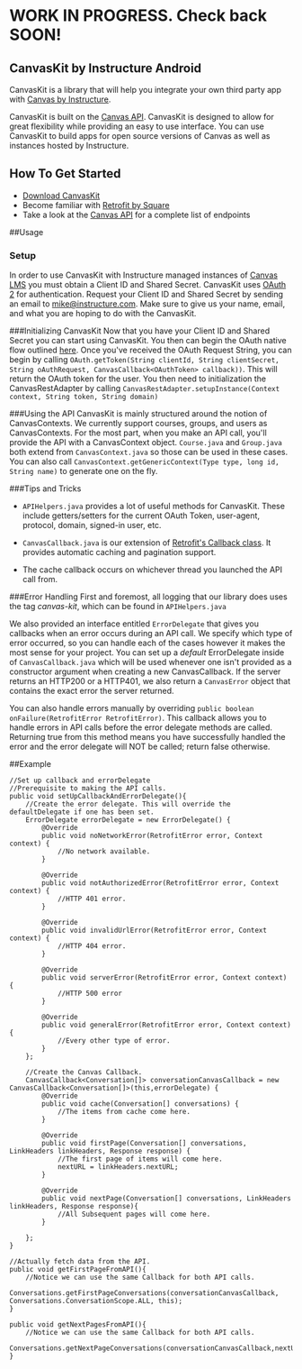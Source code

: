 # WORK IN PROGRESS. Check back SOON!

## CanvasKit by Instructure Android

CanvasKit is a library that will help you integrate your own third party app with [Canvas by Instructure](https://instructure.com/).

CanvasKit is built on the [Canvas API](https://canvas.instructure.com/doc/api/index.html). CanvasKit is designed to allow for great flexibility while providing an easy to use interface. You can use CanvasKit to build apps for open source versions of Canvas as well as instances hosted by Instructure.

## How To Get Started

- [Download CanvasKit](https://github.com/instructure/linkhere) 
- Become familiar with [Retrofit by Square](http://square.github.io/retrofit/)
- Take a look at the [Canvas API](https://canvas.instructure.com/doc/api/index.html) for a complete list of endpoints

##Usage
### Setup

In order to use CanvasKit with Instructure managed instances of [Canvas LMS](https://github.com/instructure/canvas-lms) you must obtain a Client ID and Shared Secret. CanvasKit uses [OAuth 2](https://canvas.instructure.com/doc/api/file.oauth.html) for authentication. Request your Client ID and Shared Secret by sending an email to <mike@instructure.com>. Make sure to give us your name, email, and what you are hoping to do with the CanvasKit.

###Initializing CanvasKit
Now that you have your Client ID and Shared Secret you can start using CanvasKit. You then can begin the OAuth native flow outlined [here](https://canvas.instructure.com/doc/api/file.oauth.html). Once you've received the OAuth Request String, you can begin by calling `OAuth.getToken(String clientId, String clientSecret, String oAuthRequest, CanvasCallback<OAuthToken> callback))`.
This will return the OAuth token for the user. You then need to initialization the CanvasRestAdapter by calling `CanvasRestAdapter.setupInstance(Context context, String token, String domain)`

###Using the API
CanvasKit is mainly structured around the notion of CanvasContexts. We currently support courses, groups, and users as CanvasContexts. For the most part, when you make an API call, you'll provide the API with a CanvasContext object. `Course.java` and `Group.java` both extend from `CanvasContext.java` so those can be used in these cases. You can also call `CanvasContext.getGenericContext(Type type, long id, String name)` to generate one on the fly.

###Tips and Tricks
* `APIHelpers.java` provides a lot of useful methods for CanvasKit. These include getters/setters for the current OAuth Token, user-agent, protocol, domain, signed-in user, etc.

* `CanvasCallback.java` is our extension of [Retrofit's Callback class](https://github.com/square/retrofit/blob/master/retrofit/src/main/java/retrofit/Callback.java). It provides automatic caching and pagination support. 

* The cache callback occurs on whichever thread you launched the API call from.


###Error Handling
First and foremost, all logging that our library does uses the tag _canvas-kit_, which can be found in `APIHelpers.java` 

We also provided an interface entitled `ErrorDelegate` that gives you callbacks when an error occurs during an API call. We specify which type of error occurred, so you can handle each of the cases however it makes the most sense for your project. You can set up a _default_ ErrorDelegate inside of `CanvasCallback.java` which will be used whenever one isn't provided as a constructor argument when creating a new CanvasCallback. If the server returns an HTTP200 or a HTTP401, we also return a `CanvasError` object that contains the exact error the server returned.

You can also handle errors manually by overriding `public boolean onFailure(RetrofitError RetrofitError)`. This callback allows you to handle errors in API calls before the error delegate methods are called. Returning true from this method means you have successfully handled the error and the error delegate will NOT be called; return false otherwise.

##Example
    
    //Set up callback and errorDelegate
    //Prerequisite to making the API calls.
    public void setUpCallbackAndErrorDelegate(){
        //Create the error delegate. This will override the defaultDelegate if one has been set.
        ErrorDelegate errorDelegate = new ErrorDelegate() {
            @Override
            public void noNetworkError(RetrofitError error, Context context) {
                //No network available.
            }

            @Override
            public void notAuthorizedError(RetrofitError error, Context context) {
                //HTTP 401 error.
            }

            @Override
            public void invalidUrlError(RetrofitError error, Context context) {
                //HTTP 404 error.
            }

            @Override
            public void serverError(RetrofitError error, Context context) {
                //HTTP 500 error
            }

            @Override
            public void generalError(RetrofitError error, Context context) {
                //Every other type of error.
            }
        };
        
        //Create the Canvas Callback.
        CanvasCallback<Conversation[]> conversationCanvasCallback = new CanvasCallback<Conversation[]>(this,errorDelegate) {
            @Override
            public void cache(Conversation[] conversations) {
                //The items from cache come here.
            }

            @Override
            public void firstPage(Conversation[] conversations, LinkHeaders linkHeaders, Response response) {
                //The first page of items will come here.
                nextURL = linkHeaders.nextURL;
            }

            @Override
            public void nextPage(Conversation[] conversations, LinkHeaders linkHeaders, Response response){
                //All Subsequent pages will come here.
            }

        };
    }

    //Actually fetch data from the API.
    public void getFirstPageFromAPI(){
        //Notice we can use the same Callback for both API calls.   
        Conversations.getFirstPageConversations(conversationCanvasCallback, Conversations.ConversationScope.ALL, this);
    }

    public void getNextPagesFromAPI(){
        //Notice we can use the same Callback for both API calls.   
        Conversations.getNextPageConversations(conversationCanvasCallback,nextURL);
    }
